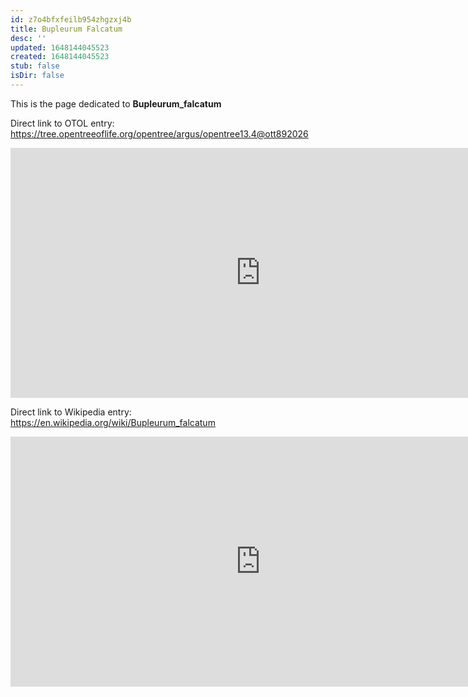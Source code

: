 ```yaml
---
id: z7o4bfxfeilb954zhgzxj4b
title: Bupleurum Falcatum
desc: ''
updated: 1648144045523
created: 1648144045523
stub: false
isDir: false
---
```

This is the page dedicated to **Bupleurum_falcatum**


Direct link to OTOL entry: https://tree.opentreeoflife.org/opentree/argus/opentree13.4@ott892026



<html>
    <body>
    <iframe src="https://tree.opentreeoflife.org/opentree/argus/opentree13.4@ott892026"
    width="800" height="400" frameborder="0" allowfullscreen> </iframe>
    </body>
</html>
    


Direct link to Wikipedia entry: https://en.wikipedia.org/wiki/Bupleurum_falcatum



<html>
    <body>
    <iframe src="https://en.wikipedia.org/wiki/Bupleurum_falcatum"
    width="800" height="400" frameborder="0" allowfullscreen> </iframe>
    </body>
</html>
    
